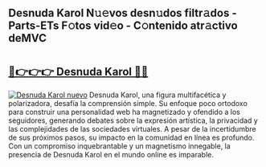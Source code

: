 ## Desnuda Karol N𝚞𝚎vos desn𝚞dos filtr𝚊dos - Parts-ETs F𝚘tos vid𝚎o - C𝚘ntenido atr𝚊ctivo deMVC

# <h2><a href="http://mb9ru2.tromn.icu/?c=Desnuda+Karol">🔗👉👉👉 Desnuda Karol 🔗🔗</a></h2>

[![Desnuda Karol nuevo](https://i.imgur.com/pEAQMta.gif)](http://mb9ru2.tromn.icu/?c=Desnuda+Karol)
Desnuda Karol, una figura multifacética y polarizadora, desafía la comprensión simple. Su enfoque poco ortodoxo para construir una personalidad web ha magnetizado y ofendido a los seguidores, generando debates sobre la expresión artística, la privacidad y las complejidades de las sociedades virtuales. A pesar de la incertidumbre de sus próximos pasos, su impacto en la comunidad en línea es profundo. Con un compromiso inquebrantable y un magnetismo innegable, la presencia de Desnuda Karol en el mundo online es imparable.
